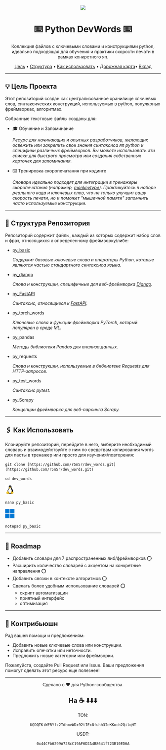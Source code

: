 <div id="header" align="center">
  <img src="https://media2.giphy.com/media/v1.Y2lkPTc5MGI3NjExZjEwZ3RlbnBvdnRoNjF0OXNqNmRibHg5dTFqbzkxbzc3dnZnYmdwYyZlcD12MV9pbnRlcm5hbF9naWZfYnlfaWQmY3Q9Zw/iIqmM5tTjmpOB9mpbn/giphy.gif" width="300"/>
</div>
<div align="center">
  <h1>⌨️ Python DevWords ⌨️</h1>
  <p>Коллекция файлов с ключевыми словами и конструкциями python, идеально подходящая для обучения и практики скорости печати в рамках конкретного яп.</p>
  <p>
    <a href="#цель-проекта">Цель</a> •
    <a href="#структура-репозитория">Структура</a> •
    <a href="#как-использовать">Как использовать</a> •
    <a href="#Roadmap">Дорожная карта</a>•
    <a href="#контрибьюшн">Вклад</a>
  </p>
</div>

---

## 💡 Цель Проекта

Этот репозиторий создан как централизованное хранилище ключевых слов, синтаксических конструкций, используемых в python, популярных фреймворках, алгоритмах.

Собранные текстовые файлы созданы для:

* 🎓 Обучение и Запоминание

  <i>Ресурс для начинающих и опытных разработчиков, желающих освежить или закрепить свои знания синтаксиса яп python и специфики различных фреймворков. Вы можете использовать эти списки для быстрого просмотра или создания собственных карточек для запоминания.</i>

* ⌨️ Тренировка скоропечатания при кодинге

  <i>Словари идеально подходят для интеграции в тренажеры скоропечатания (например, [monkeytype](https://monkeytype.com/)). Практикуйтесь в наборе реального кода и ключевых слов, что не только улучшит вашу скорость печати, но и поможет "мышечной памяти" запомнить часто используемые конструкции.</i>

---

## 📂 Структура Репозитория

Репозиторий содержит файлы, каждый из которых содержит набор слов и фраз, относящихся к определенному фреймворку/либе:

* [py_basic](https://github.com/r5n5r/dev_words/py_basic)
  
  <i>Содержит базовые ключевые слова и операторы Python, которые являются частью стандартного синтаксиса языка</i>.
* [py_django](https://github.com/r5n5r/dev_words/py_django)
  
  <i>Слова и конструкции, специфичные для веб-фреймворка [Django](https://www.djangoproject.com/).</i>
* [py_FastAPI](https://github.com/r5n5r/dev_words/py_FastAPI)
  
  <i>Синтаксис, относящиеся к [FastAPI](https://fastapi.tiangolo.com/).</i>
* py_torch_words

  <i>Ключевые слова и функции фреймворка PyTorch, который популярен в среде ML.</i>
* py_pandas

  <i>Методы библиотеки Pandas для анализа данных.</i>
* py_requests
  
  <i>Слова и конструкции, используемые в библиотеке Requests для HTTP-запросов.</i>
* py_test_words
  
  <i>Синтаксис pytest.</i>
* py_Scrapy

  <i>Концепции фреймворка для веб-парсинга Scrapy.</i>

---

## 🖇 Как Использовать

Клонируйте репозиторий, перейдите в него, выберите необходимый словарь и взаимодействуйте с ним по средствам копирования words для пасты в тренажер или просто для изучения/повторения:

   <pre><code>git clone [https://github.com/r5n5r/dev_words.git](https://github.com/r5n5r/dev_words.git)</code></pre>
   <pre><code>cd dev_words</code></pre>
   <div>
     <img src="https://github.com/devicons/devicon/blob/master/icons/linux/linux-original.svg" title="Git" **alt="Git" width="30" height="30"/>
   </div>
        <pre><code>nano py_basic</code></pre>
    <div>
     <img src="https://github.com/devicons/devicon/blob/master/icons/windows11/windows11-original.svg" title="Git" **alt="Git" width="30" height="30"/>
   </div>
        <pre><code>notepad py_basic</code></pre>

---

## 📄 Roadmap

* Добавить словари для 7 распространенных либ/фреймворков ⭕️
* Расширить количество словарей с акцентом на конкретные направления ⭕️
* Добавить связки в контексте алгоритмов ⭕️
* Сделать более удобным использование словарей ⭕️
  * скрипт автоматизации
  * приятный интерфейс
  * оптимизация  

---

## 🤝 Контрибьюшн

Рад вашей помощи и предложениям:

* Добавить новые ключевые слова или конструкции.
* Исправить опечатки или неточности.
* Предложить новые категории или фреймворки.

Пожалуйста, создайте Pull Request или Issue.
Ваши предложения помогут сделать этот ресурс еще полезнее!

---

<div align="center">
  <p>Сделано с ❤️ для Python-сообщества.</p>
  
  
  ## На ☕️ ⬇️⬇️⬇️
  TON:
  
    UQDQTKiWERYfz2TdhmvWDx92tIEx8fuhh3IeKKoch2QilqHT
    
  USDT: 
  
    0x44CFb6299A728cC19AF6D2A4B8641f723B10ED6A
  </p>
</div>
